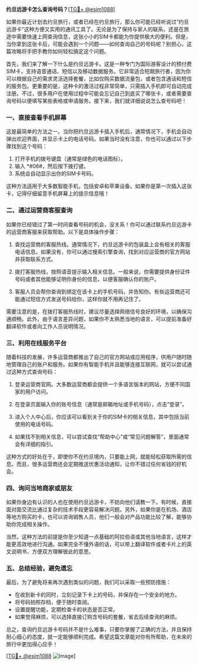 **约旦远游卡怎么查询号码？**[[TG💪+ @esim1088](https://t.me/s/esim1088)]

如果你最近计划去约旦旅行，或者已经在约旦旅行，那么你可能已经听说过“约旦远游卡”这种方便又实用的通讯工具了。无论是为了保持与家人的联系，还是在旅途中需要快速上网查询信息，这张小小的SIM卡都能为你提供极大的便利。但是，当你拿到这张卡后，可能会遇到一个问题——如何查询自己的号码呢？别担心，这篇攻略将手把手教你如何轻松搞定这个问题。

首先，我们来了解一下什么是约旦远游卡。这是一种专门为国际游客设计的预付费SIM卡，支持语音通话、短信以及移动数据服务。它非常适合短期旅行者，因为你可以根据自己的需求灵活选择套餐，比如仅购买数据流量包，或者包含通话和短信的服务包。更重要的是，这种卡的激活过程非常简单，只需插入手机即可自动完成注册。不过，很多用户在使用过程中可能会忘记自己到底买了哪张卡，或者需要查询号码以便填写某些表格或申请服务。接下来，我们就详细说说怎么查号码吧！

### **一、直接查看手机屏幕**

这是最简单的方法之一。当你把约旦远游卡插入手机后，通常情况下，手机会自动弹出欢迎界面，并显示卡上的电话号码。如果当时没有注意，你也可以通过以下步骤找到这个号码：

1. 打开手机的拨号键盘（通常是绿色的电话图标）。
2. 输入 *#06#，然后按下拨打键。
3. 系统会自动显示出你的SIM卡号码。

这种方法适用于大多数智能手机，包括安卓和苹果设备。如果你是第一次插入这张卡，记得仔细留意手机屏幕上的提示信息哦！

### **二、通过运营商客服查询**

如果你已经错过了第一时间查看号码的机会，没关系！你可以通过联系约旦远游卡的运营商客服来获取帮助。以下是具体操作步骤：

1. 查找运营商的客服热线。通常情况下，约旦远游卡的包装盒上会有相关的客服电话信息。如果没有，你可以通过搜索引擎查询，找到对应运营商的官方网站并获取联系方式。
   
2. 拨打客服热线，按照语音提示输入相关信息。一般来说，你需要提供身份证件号码或者其他能够证明你身份的信息，以便客服确认你的账户。

3. 客服人员会帮你查询到绑定在该卡上的手机号码，并告知你。有些运营商还可能通过短信方式发送号码给你，这样你就不用再记住了。

需要注意的是，在拨打客服热线时，建议尽量选择网络信号良好的环境，以确保沟通顺畅。此外，由于语言差异问题，如果你不太熟悉当地的语言，可以提前准备好翻译软件或者向工作人员说明情况。

### **三、利用在线服务平台**

随着科技的发展，许多运营商都推出了自己的官方网站或应用程序，供用户随时随地管理自己的账户和服务。如果你有智能手机并且能够连接互联网，就可以尝试通过这种方式查询号码：

1. 登录运营商官网。大多数运营商都会提供一个多语言版本的网站，方便不同国家的用户访问。
   
2. 在登录页面输入你的账号信息（通常是邮箱地址或手机号码），点击“登录”。

3. 进入个人中心后，你应该可以看到关于你的SIM卡的相关信息，其中包括当前使用的电话号码。

4. 如果找不到相关信息，可以尝试查找“帮助中心”或“常见问题解答”，里面通常会有详细的指引。

这种方式的好处在于，即使你不在约旦境内，只要能上网，就能轻松获取所需的信息。而且，很多运营商还会定期推送优惠活动通知，让你不错过任何省钱的好机会。

### **四、询问当地商家或朋友**

如果你身边有认识的人也在使用约旦远游卡，不妨向他们请教一下。有时候，直接面对面交流比通过复杂的技术手段更容易解决问题。另外，如果你是在机场、酒店等地方购买的卡，也可以咨询销售人员，他们一般会对产品功能比较了解，能够协助你完成相关操作。

当然，这种方法的前提是你至少知道一点基础的阿拉伯语或其他当地语言，这样才能更高效地进行沟通。如果完全不懂外语的话，可以带上翻译软件或者卡片上的英文说明书，方便双方理解彼此的意思。

### **五、总结经验，避免遗忘**

最后，为了避免将来再次遇到类似的问题，我们可以采取一些预防措施：

- 在收到新卡的同时，立刻记录下卡上的号码，并保存在一个安全的地方。
- 将号码拍照存档，便于随时查阅。
- 设置提醒功能，定期检查卡的状态是否正常。
- 如果觉得麻烦，可以选择直接订购含号码的套餐，省去后续查询的麻烦。

总之，查询约旦远游卡号码并不是什么难事，只要你掌握了正确的方法，并且保持耐心细心的态度，就一定能够顺利完成。希望这篇文章能对你有所帮助，在未来的旅行中更加得心应手！

[[TG💪+ @esim1088](https://t.me/s/esim1088) ![Image](https://i.postimg.cc/4NQfJmqS/Snipaste-2025-05-13-00-14-12.png)]